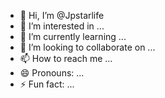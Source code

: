 - 👋 Hi, I’m @Jpstarlife
- 👀 I’m interested in ...
- 🌱 I’m currently learning ...
- 💞️ I’m looking to collaborate on ...
- 📫 How to reach me ...
- 😄 Pronouns: ...
- ⚡ Fun fact: ...

<!---
Jpstarlife/Jpstarlife is a ✨ special ✨ repository because its `README.md` (this file) appears on your GitHub profile.
You can click the Preview link to take a look at your changes.
--->
